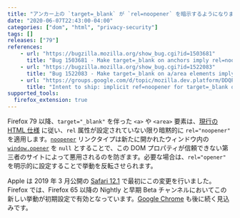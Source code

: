 ```yaml
---
title: "アンカー上の `target=_blank` が `rel=noopener` を暗示するようになりました"
date: "2020-06-07T22:43:00-04:00"
categories: ["dom", "html", "privacy-security"]
tags: []
releases: ["79"]
references:
    - url: "https://bugzilla.mozilla.org/show_bug.cgi?id=1503681"
      title: "Bug 1503681 - Make target=_blank on anchors imply rel=noopener"
    - url: "https://bugzilla.mozilla.org/show_bug.cgi?id=1522083"
      title: "Bug 1522083 - Make target=_blank on a/area elements imply rel=noopener by default"
    - url: "https://groups.google.com/d/topic/mozilla.dev.platform/DDQP5xIKYiY/discussion"
      title: "Intent to ship: implicit ref=noopener for target=_blank on anchor and area elements"
supported_tools:
  firefox_extension: true
---
```

Firefox 79 以降、`target="_blank"` を伴った `<a>` や `<area>` 要素は、[現行の HTML 仕様](https://github.com/whatwg/html/issues/4078) に従い、`rel` 属性が設定されていない限り暗黙的に `rel="noopener"` を適用します。[`noopener`](https://developer.mozilla.org/docs/Web/HTML/Link_types/noopener) リンクタイプは新たに開かれたウィンドウ内の [`window.opener`](https://developer.mozilla.org/docs/Web/API/Window/opener) を `null` とすることで、この DOM プロパティが信頼できない第三者のサイトによって悪用されるのを防ぎます。必要な場合は、`rel="opener"` を明示的に設定することで挙動を反転させられます。

Apple は 2019 年 3 月公開の [Safari 12.1](https://developer.apple.com/documentation/safari_release_notes/safari_12_1_release_notes) で最初にこの変更を行いました。Firefox では、Firefox 65 以降の Nightly と早期 Beta チャンネルにおいてこの新しい挙動が初期設定で有効となっています。[Google Chrome](https://bugs.chromium.org/p/chromium/issues/detail?id=898942) も後に続く見込みです。
